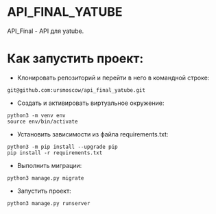 # API_FINAL_YATUBE 

API_Final - API для yatube. 

# Как запустить проект:

- Клонировать репозиторий и перейти в него в командной строке:
```
git@github.com:ursmoscow/api_final_yatube.git
```

- Cоздать и активировать виртуальное окружение:
```
python3 -m venv env
source env/bin/activate
```
- Установить зависимости из файла requirements.txt:
```
python3 -m pip install --upgrade pip
pip install -r requirements.txt
```
- Выполнить миграции:
```
python3 manage.py migrate
```
- Запустить проект:
```
python3 manage.py runserver
```
